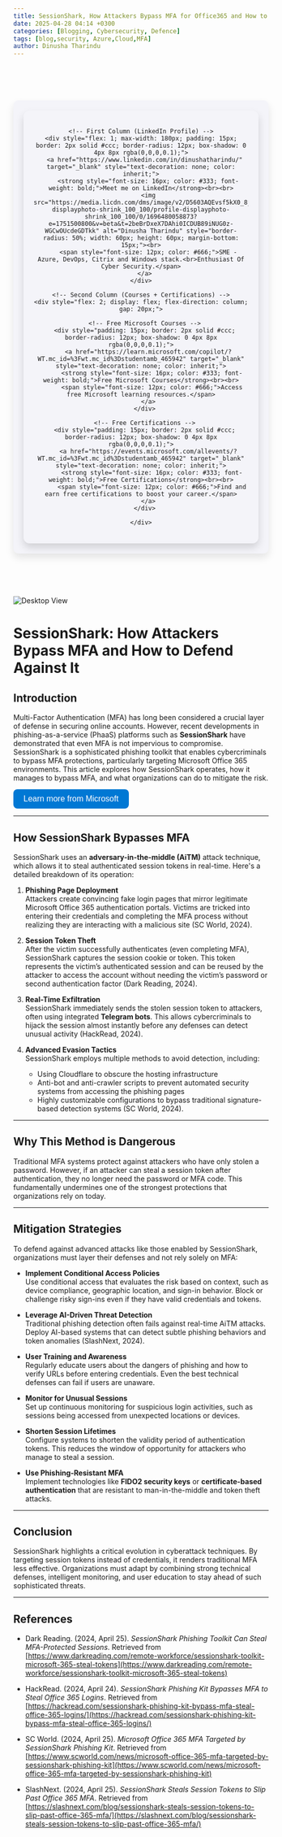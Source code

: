 ```yaml
---
title: SessionShark, How Attackers Bypass MFA for Office365 and How to Defend Against It
date: 2025-04-28 04:14 +0300
categories: [Blogging, Cybersecurity, Defence]
tags: [blog,security, Azure,Cloud,MFA]
author: Dinusha Tharindu
---
```

<!-- Space between Posts -->
<div style="height: 50px;"></div> <!-- This creates space -->

<div style="margin: 20px auto; padding: 20px; max-width: 900px; background: #f4f4f9; border-radius: 10px; box-shadow: 0 8px 16px rgba(0, 0, 0, 0.1);">

  <div style="display: flex; justify-content: center; align-items: flex-start; text-align: center; gap: 25px; padding: 20px; border-radius: 12px; box-shadow: 0 8px 16px rgba(0,0,0,0.15);">
  
    <!-- First Column (LinkedIn Profile) -->
    <div style="flex: 1; max-width: 180px; padding: 15px; border: 2px solid #ccc; border-radius: 12px; box-shadow: 0 4px 8px rgba(0,0,0,0.1);">
      <a href="https://www.linkedin.com/in/dinushatharindu/" target="_blank" style="text-decoration: none; color: inherit;">
        <strong style="font-size: 16px; color: #333; font-weight: bold;">Meet me on LinkedIn</strong><br><br>
        <img src="https://media.licdn.com/dms/image/v2/D5603AQEvsf5kX0_8jw/profile-displayphoto-shrink_100_100/profile-displayphoto-shrink_100_100/0/1696480058873?e=1751500800&v=beta&t=2beBrDxeX7DAhi0ICDUB89iNUG0z-WGCwOUcdeGDTkk" alt="Dinusha Tharindu" style="border-radius: 50%; width: 60px; height: 60px; margin-bottom: 15px;"><br>
        <span style="font-size: 12px; color: #666;">SME - Azure, DevOps, Citrix and Windows stack.<br>Enthusiast Of Cyber Security.</span>
      </a>
    </div>

    <!-- Second Column (Courses + Certifications) -->
    <div style="flex: 2; display: flex; flex-direction: column; gap: 20px;">
  
      <!-- Free Microsoft Courses -->
      <div style="padding: 15px; border: 2px solid #ccc; border-radius: 12px; box-shadow: 0 4px 8px rgba(0,0,0,0.1);">
        <a href="https://learn.microsoft.com/copilot/?WT.mc_id=%3Fwt.mc_id%3Dstudentamb_465942" target="_blank" style="text-decoration: none; color: inherit;">
          <strong style="font-size: 16px; color: #333; font-weight: bold;">Free Microsoft Courses</strong><br><br>
          <span style="font-size: 12px; color: #666;">Access free Microsoft learning resources.</span>
        </a>
      </div>
  
      <!-- Free Certifications -->
      <div style="padding: 15px; border: 2px solid #ccc; border-radius: 12px; box-shadow: 0 4px 8px rgba(0,0,0,0.1);">
        <a href="https://events.microsoft.com/allevents/?WT.mc_id=%3Fwt.mc_id%3Dstudentamb_465942" target="_blank" style="text-decoration: none; color: inherit;">
          <strong style="font-size: 16px; color: #333; font-weight: bold;">Free Certifications</strong><br><br>
          <span style="font-size: 12px; color: #666;">Find and earn free certifications to boost your career.</span>
        </a>
      </div>
  
    </div>

  </div>

</div>

<!-- Space between Posts -->
<div style="height: 50px;"></div> <!-- This creates space -->


![Desktop View](assets/sessionshark.jpeg)

# SessionShark: How Attackers Bypass MFA and How to Defend Against It

## Introduction

Multi-Factor Authentication (MFA) has long been considered a crucial layer of defense in securing online accounts. However, recent developments in phishing-as-a-service (PhaaS) platforms such as **SessionShark** have demonstrated that even MFA is not impervious to compromise. SessionShark is a sophisticated phishing toolkit that enables cybercriminals to bypass MFA protections, particularly targeting Microsoft Office 365 environments. This article explores how SessionShark operates, how it manages to bypass MFA, and what organizations can do to mitigate the risk.


<html lang="en">
<head>
  <meta charset="UTF-8">
  <title>Learn More</title>
  <style>
    .learn-more {
      display: inline-block;
      padding: 10px 20px;
      background-color: #0078D4;
      color: white;
      text-decoration: none;
      border-radius: 8px;
      font-family: Arial, sans-serif;
      font-size: 16px;
    }
    .learn-more:hover {
      background-color: #005A9E;
    }
  </style>
</head>
<body>

<a class="learn-more" href="https://learn.microsoft.com/security/?WT.mc_id=%3Fwt.mc_id%3Dstudentamb_465942" target="_blank">
  Learn more from Microsoft
</a>

</body>
</html>



---

## How SessionShark Bypasses MFA

SessionShark uses an **adversary-in-the-middle (AiTM)** attack technique, which allows it to steal authenticated session tokens in real-time. Here's a detailed breakdown of its operation:

1. **Phishing Page Deployment**  
   Attackers create convincing fake login pages that mirror legitimate Microsoft Office 365 authentication portals. Victims are tricked into entering their credentials and completing the MFA process without realizing they are interacting with a malicious site (SC World, 2024).

2. **Session Token Theft**  
   After the victim successfully authenticates (even completing MFA), SessionShark captures the session cookie or token. This token represents the victim’s authenticated session and can be reused by the attacker to access the account without needing the victim’s password or second authentication factor (Dark Reading, 2024).

3. **Real-Time Exfiltration**  
   SessionShark immediately sends the stolen session token to attackers, often using integrated **Telegram bots**. This allows cybercriminals to hijack the session almost instantly before any defenses can detect unusual activity (HackRead, 2024).

4. **Advanced Evasion Tactics**  
   SessionShark employs multiple methods to avoid detection, including:
   - Using Cloudflare to obscure the hosting infrastructure
   - Anti-bot and anti-crawler scripts to prevent automated security systems from accessing the phishing pages
   - Highly customizable configurations to bypass traditional signature-based detection systems (SC World, 2024).

---

## Why This Method is Dangerous

Traditional MFA systems protect against attackers who have only stolen a password. However, if an attacker can steal a session token after authentication, they no longer need the password or MFA code. This fundamentally undermines one of the strongest protections that organizations rely on today.

---

## Mitigation Strategies

To defend against advanced attacks like those enabled by SessionShark, organizations must layer their defenses and not rely solely on MFA:

- **Implement Conditional Access Policies**  
  Use conditional access that evaluates the risk based on context, such as device compliance, geographic location, and sign-in behavior. Block or challenge risky sign-ins even if they have valid credentials and tokens.

- **Leverage AI-Driven Threat Detection**  
  Traditional phishing detection often fails against real-time AiTM attacks. Deploy AI-based systems that can detect subtle phishing behaviors and token anomalies (SlashNext, 2024).

- **User Training and Awareness**  
  Regularly educate users about the dangers of phishing and how to verify URLs before entering credentials. Even the best technical defenses can fail if users are unaware.

- **Monitor for Unusual Sessions**  
  Set up continuous monitoring for suspicious login activities, such as sessions being accessed from unexpected locations or devices.

- **Shorten Session Lifetimes**  
  Configure systems to shorten the validity period of authentication tokens. This reduces the window of opportunity for attackers who manage to steal a session.

- **Use Phishing-Resistant MFA**  
  Implement technologies like **FIDO2 security keys** or **certificate-based authentication** that are resistant to man-in-the-middle and token theft attacks.

---

## Conclusion

SessionShark highlights a critical evolution in cyberattack techniques. By targeting session tokens instead of credentials, it renders traditional MFA less effective. Organizations must adapt by combining strong technical defenses, intelligent monitoring, and user education to stay ahead of such sophisticated threats.

---

## References

- Dark Reading. (2024, April 25). *SessionShark Phishing Toolkit Can Steal MFA-Protected Sessions*. Retrieved from [https://www.darkreading.com/remote-workforce/sessionshark-toolkit-microsoft-365-steal-tokens](https://www.darkreading.com/remote-workforce/sessionshark-toolkit-microsoft-365-steal-tokens)

- HackRead. (2024, April 24). *SessionShark Phishing Kit Bypasses MFA to Steal Office 365 Logins*. Retrieved from [https://hackread.com/sessionshark-phishing-kit-bypass-mfa-steal-office-365-logins/](https://hackread.com/sessionshark-phishing-kit-bypass-mfa-steal-office-365-logins/)

- SC World. (2024, April 25). *Microsoft Office 365 MFA Targeted by SessionShark Phishing Kit*. Retrieved from [https://www.scworld.com/news/microsoft-office-365-mfa-targeted-by-sessionshark-phishing-kit](https://www.scworld.com/news/microsoft-office-365-mfa-targeted-by-sessionshark-phishing-kit)

- SlashNext. (2024, April 25). *SessionShark Steals Session Tokens to Slip Past Office 365 MFA*. Retrieved from [https://slashnext.com/blog/sessionshark-steals-session-tokens-to-slip-past-office-365-mfa/](https://slashnext.com/blog/sessionshark-steals-session-tokens-to-slip-past-office-365-mfa/)
